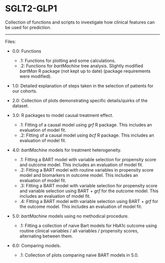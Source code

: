 # SGLT2-GLP1
Collection of functions and scripts to investigate how clinical features can be used for prediction.


---

Files:
- 0.0: Functions
    - .1: Functions for plotting and some calculations.
    - .2: Functions for _bartMachine_ tree analysis. Slightly modified _bartMan_ R package (not kept up to date) (package requirements were modified).
    
- 1.0: Detailed explanation of steps taken in the selection of patients for our cohorts.

- 2.0: Collection of plots demonstrating specific details/quirks of the dataset.

- 3.0: R packages to model causal treatment effect.
    - .1: Fitting of a causal model using _grf_ R package. This includes an evaluation of model fit.
    - .2: Fitting of a causal model using _bcf_ R package. This includes an evaluation of model fit.
    
- 4.0: _bartMachine_ models for treatment heterogeneity. 
    - .1: Fitting a BART model with variable selection for propensity score and outcome model. This includes an evaluation of model fit.
    - .2: Fitting a BART model with routine variables in propensity score model and biomarkers in outcome model. This includes an evaluation of model fit.
    - .3: Fitting a BART model with variable selection for propensity score and variable selection using BART + _grf_ for the outcome model. This includes an evaluation of model fit.
    - .4: Fitting a BART model with variable selection using BART + _grf_ for the outcome model. This includes an evaluation of model fit.
    
- 5.0: _bartMachine_ models using no methodical procedure.
    - .1: Fitting a collection of naive Bart models for HbA1c outcome using routine clinical variables / all variables / propensity scores, alternating between them.
    
- 6.0: Comparing models.
    - .1: Collection of plots comparing naive BART models in 5.0.
